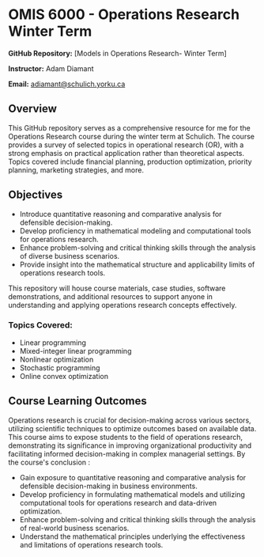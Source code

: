 # OMIS 6000 - Operations Research Winter Term

**GitHub Repository:** [Models in Operations Research- Winter Term]

**Instructor:** Adam Diamant

**Email:** [adiamant@schulich.yorku.ca](mailto:adiamant@schulich.yorku.ca)


## Overview

This GitHub repository serves as a comprehensive resource for me for the Operations Research course during the winter term at Schulich. The course provides a survey of selected topics in operational research (OR), with a strong emphasis on practical application rather than theoretical aspects. Topics covered include financial planning, production optimization, priority planning, marketing strategies, and more. 

## Objectives

- Introduce quantitative reasoning and comparative analysis for defensible decision-making.
- Develop proficiency in mathematical modeling and computational tools for operations research.
- Enhance problem-solving and critical thinking skills through the analysis of diverse business scenarios.
- Provide insight into the mathematical structure and applicability limits of operations research tools.

This repository will house course materials, case studies, software demonstrations, and additional resources to support anyone in understanding and applying operations research concepts effectively.

### Topics Covered:
- Linear programming
- Mixed-integer linear programming
- Nonlinear optimization
- Stochastic programming
- Online convex optimization

## Course Learning Outcomes

Operations research is crucial for decision-making across various sectors, utilizing scientific techniques to optimize outcomes based on available data. This course aims to expose students to the field of operations research, demonstrating its significance in improving organizational productivity and facilitating informed decision-making in complex managerial settings. By the course's conclusion :

- Gain exposure to quantitative reasoning and comparative analysis for defensible decision-making in business environments.
- Develop proficiency in formulating mathematical models and utilizing computational tools for operations research and data-driven optimization.
- Enhance problem-solving and critical thinking skills through the analysis of real-world business scenarios.
- Understand the mathematical principles underlying the effectiveness and limitations of operations research tools.

